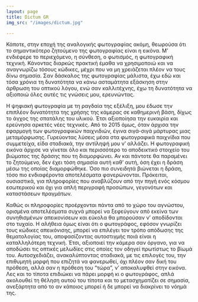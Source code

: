 ```yaml
---
layout: page
title: Dictum GR
img_src: "/images/dictum.jpg"

---
```

Κάποτε, στην εποχή της αναλογικής φωτογραφίας ακόμη, θεωρούσα ότι το σημαντικότερο ζητούμενο της φωτογραφίας είναι η εικόνα. Μ’ ενδιέφερε το περιεχόμενο, η σύνθεση, ο φωτισμός, η φωτογραφική τεχνική. Κάνοντας διαρκώς πρακτική έμαθα να χρησιμοποιώ και να αναγνωρίζω τόσους κώδικες, μέχρι που να μη χρειάζεται πλέον να τους δίνω σημασία. Σαν δάσκαλος της φωτογραφίας μάλιστα, έχω εδώ και τόσα χρόνια τη δυνατότητα να κάνω ασταμάτητα εξάσκηση στην άρθρωση του οπτικού λόγου, ενώ σαν καλλιτέχνης, έχω τη δυνατότητα να αξιοποιώ όλες αυτές τις γνώσεις μου, ερευνώντας.

Η ψηφιακή φωτογραφία με τη ραγδαία της εξέλιξη, μου έδωσε την επιπλέον δυνατότητα της χρήσης της κάμερας σε καθημερινή βάση, δίχως το άγχος της σπατάλης του υλικού. Έτσι αξιοποίησα την ευκαιρία και ερεύνησα αρκετές νέες τεχνικές. Από το 2015 όμως, όταν άρχισα την εφαρμογή των φωτογραφικών παιχνιδιών, έγινα σιγά-σιγά μάρτυρας μιας μεταμόρφωσης. Γυρεύοντας λύσεις μέσα στα φωτογραφικά παιχνίδια που συμμετείχα, είδα σταδιακά, την αντίληψή μου ν’ αλλάζει. Η φωτογραφική εικόνα άρχισε να γίνεται όλο και περισσότερο το αποδεικτικό στοιχείο του βιώματος της δράσης που τη διαμορφώνει. Αν και πάντοτε θα παραμένει το ζητούμενο, δεν έχει τόση σημασία αυτή καθ’ αυτή, όση έχει η δράση μέσω της οποίας διαμορφώθηκε. Όσο πιο συνειδητά βιώνεται η δράση, τόσο πιο ενδιαφέροντα αποτελέσματα φανερώνονται. Πρόκειται, ουσιαστικά, για πληροφορίες που αναβλύζουν από την πηγή ενός κόσμου εσωτερικού και όχι για απλή περιγραφή προσώπων, γεγονότων και καταστάσεων πραγμάτων.

Καθώς οι πληροφορίες προέρχονται πάντα από το χώρο του αγνώστου, ορισμένα αποτελέσματα συχνά μπορεί να ξεφεύγουν από εκείνα των συνηθισμένων απεικονίσεων και εύκολα θα μπορούσαν ν’ αποδίδονται στο τυχαίο. Η αλήθεια όμως είναι ότι ο φωτογράφος, εφόσον γνωρίζει τους κώδικες απεικόνισης, μπορεί να επιλέγει τον τρόπο απόδωσης της θεματολογίας του, αποφασίζοντας αυτοστιγμής ποιά είναι η καταλληλότερη τεχνική. Έτσι, αξιοποιεί την κάμερα σαν όργανο, για να αποδώσει τις οπτικές μελωδίες στις οποίες τον οδηγεί πρωτίστως το βίωμά του. Αυτοσχεδιάζει, ανακαλύπτοντας σταδιακά, με τις επιλογές του, την επιθυμητή μορφή που επιζητά να φανερωθεί, όχι πλέον σαν δική του πρόθεση, αλλά σαν η πρόθεση του “τώρα”, ν’ αποκαλυφθεί στην εικόνα. Λες και το τίποτα επιδιώκει να πάρει μορφή κι ο φωτογράφος, απλά ακολουθεί τη θέληση αυτού του τίποτα και το μετασχηματίζει σε σημασία, ανεξάρτητα από το αν κάποιος μπορεί ή δε μπορεί να διακρίνει το νόημά της.